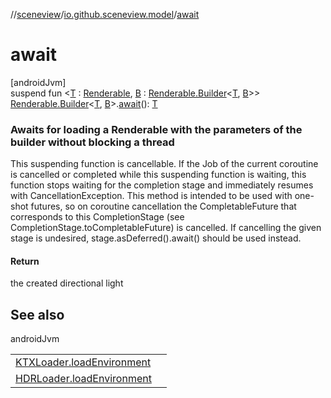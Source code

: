 //[sceneview](../../index.md)/[io.github.sceneview.model](index.md)/[await](await.md)

# await

[androidJvm]\
suspend fun &lt;[T](await.md) : [Renderable](../com.google.ar.sceneform.rendering/-renderable/index.md), [B](await.md) : [Renderable.Builder](../com.google.ar.sceneform.rendering/-renderable/-builder/index.md)&lt;[T](await.md), [B](await.md)&gt;&gt; [Renderable.Builder](../com.google.ar.sceneform.rendering/-renderable/-builder/index.md)&lt;[T](await.md), [B](await.md)&gt;.[await](await.md)(): [T](await.md)

###  Awaits for loading a Renderable with the parameters of the builder without blocking a thread

This suspending function is cancellable. If the Job of the current coroutine is cancelled or completed while this suspending function is waiting, this function stops waiting for the completion stage and immediately resumes with CancellationException. This method is intended to be used with one-shot futures, so on coroutine cancellation the CompletableFuture that corresponds to this CompletionStage (see CompletionStage.toCompletableFuture) is cancelled. If cancelling the given stage is undesired, stage.asDeferred().await() should be used instead.

#### Return

the created directional light

## See also

androidJvm

| | |
|---|---|
| [KTXLoader.loadEnvironment](../io.github.sceneview.environment/load-environment.md) |  |
| [HDRLoader.loadEnvironment](../io.github.sceneview.environment/load-environment.md) |  |
